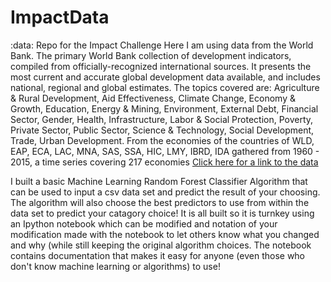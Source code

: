 
# ImpactData
:data:
Repo for the Impact Challenge
Here I am using data from the World Bank. The primary World Bank collection of development indicators, compiled from officially-recognized international sources. It presents the most current and accurate global development data available, and includes national, regional and global estimates. The topics covered are: Agriculture & Rural Development, Aid Effectiveness, Climate Change, Economy & Growth, Education, Energy & Mining, Environment, External Debt, Financial Sector, Gender, Health, Infrastructure, Labor & Social Protection, Poverty, Private Sector, Public Sector, Science & Technology, Social Development, Trade, Urban Development. From the economies of the countries of WLD, EAP, ECA, LAC, MNA, SAS, SSA, HIC, LMY, IBRD, IDA gathered from 1960 - 2015, a time series covering 217 economies
[Click here for a link to the data](http://data.worldbank.org/data-catalog/world-development-indicators)

I built a basic Machine Learning Random Forest Classifier Algorithm that can be used to input a csv data set and predict the result of your choosing. The algorithm will also choose the best predictors to use from within the data set to predict your catagory choice! It is all built so it is turnkey using an Ipython notebook which can be modified and notation of your modification made with the notebook to let others know what you changed and why (while still keeping the original algorithm choices. The notebook contains documentation that makes it easy for anyone (even those who don't know machine learning or algorithms) to use!




